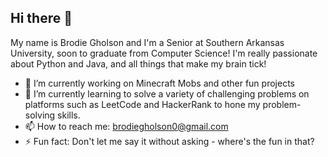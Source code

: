 ## Hi there 👋

My name is Brodie Gholson and I'm a Senior at Southern Arkansas University, soon to graduate from Computer Science! I'm really passionate about Python and Java, and all things that make my brain tick!

- 🔭 I’m currently working on Minecraft Mobs and other fun projects
- 🌱 I’m currently learning  to solve a variety of challenging problems on platforms such as LeetCode and HackerRank to hone my problem-solving skills.
- 📫 How to reach me: brodiegholson0@gmail.com
- ⚡ Fun fact: Don't let me say it without asking - where's the fun in that?

<!--
**Brodieghols21/brodieghols21** is a ✨ _special_ ✨ repository because its `README.md` (this file) appears on your GitHub profile.

Here are some ideas to get you started:

- 🔭 I’m currently working on ...
- 🌱 I’m currently learning ...
- 👯 I’m looking to collaborate on ...
- 🤔 I’m looking for help with ...
- 💬 Ask me about ...
- 📫 How to reach me: ...
- 😄 Pronouns: ...
- ⚡ Fun fact: ...
-->
